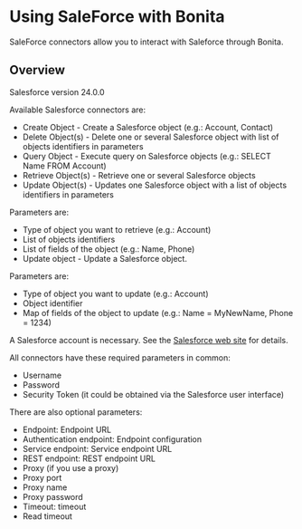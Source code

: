 # Using SaleForce with Bonita

SaleForce connectors allow you to interact with Saleforce through Bonita.

## Overview

Salesforce version 24.0.0

Available Salesforce connectors are:

- Create Object - Create a Salesforce object (e.g.: Account, Contact)
- Delete Object(s) - Delete one or several Salesforce object with list of objects identifiers in parameters
- Query Object - Execute query on Salesforce objects (e.g.: SELECT Name FROM Account)
- Retrieve Object(s) - Retrieve one or several Salesforce objects
- Update Object(s) - Updates one Salesforce object with a list of objects identifiers in parameters

Parameters are:

- Type of object you want to retrieve (e.g.: Account)
- List of objects identifiers
- List of fields of the object (e.g.: Name, Phone)
- Update object - Update a Salesforce object.

Parameters are:

- Type of object you want to update (e.g.: Account)
- Object identifier
- Map of fields of the object to update (e.g.: Name = MyNewName, Phone = 1234)

A Salesforce account is necessary. See the [Salesforce web site](https://www.salesforce.com) for details.

All connectors have these required parameters in common:

- Username
- Password
- Security Token (it could be obtained via the Salesforce user interface)

There are also optional parameters:

- Endpoint: Endpoint URL
- Authentication endpoint: Endpoint configuration
- Service endpoint: Service endpoint URL
- REST endpoint: REST endpoint URL
- Proxy (if you use a proxy)
- Proxy port
- Proxy name
- Proxy password
- Timeout: timeout
- Read timeout

